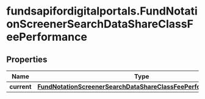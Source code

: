 # fundsapifordigitalportals.FundNotationScreenerSearchDataShareClassFeePerformance

## Properties

Name | Type | Description | Notes
------------ | ------------- | ------------- | -------------
**current** | [**FundNotationScreenerSearchDataShareClassFeePerformanceCurrent**](FundNotationScreenerSearchDataShareClassFeePerformanceCurrent.md) |  | [optional] 



